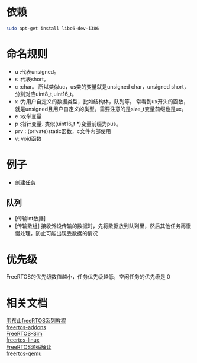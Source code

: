 # 依赖
```bash
sudo apt-get install libc6-dev-i386
```

# 命名规则
- u :代表unsigned。
- s :代表short。
- c :char。 所以类似uc，us类的变量就是unsigned char，unsigned short，分别对应uint8_t,uint16_t。
- x :为用户自定义的数据类型，比如结构体，队列等。 常看到ux开头的函数，就是unsigned且用户自定义的类型。需要注意的是size_t变量前缀也是ux。
- e :枚举变量
- p :指针变量. 类似(uint16_t *)变量前缀为pus。
- prv : (private)static函数，c文件内部使用
- v: void函数

# 例子
- [创建任务](./user/create_task.c)

## 队列
- [传输int数据]
- [传输数组]
    接收外设传输的数据时，先将数据放到队列里，然后其他任务再慢慢处理，防止可能出现丢数据的情况

# 优先级
FreeRTOS的优先级数值越小，任务优先级越低，空闲任务的优先级是 0


# 相关文档
[韦东山freeRTOS系列教程](https://blog.csdn.net/thisway_diy/article/details/121399484)       
[freertos-addons](https://github.com/michaelbecker/freertos-addons)         
[FreeRTOS-Sim](https://github.com/Muriukidavid/FreeRTOS-Sim)            
[freertos-linux](https://github.com/sean93park/freertos-linux)      
[FreeRTOS源码解读](https://github.com/Nrusher/FreeRTOS-Book)    
[freertos-qemu](https://github.com/mghicho/freertos-qemu)
